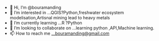 - 👋 Hi, I’m @bouramanding
- 👀 I’m interested in ...QGIS?Python,freshwater ecosystem modelisation,Artisnal mining lead to heavy metals
- 🌱 I’m currently learning ...R ?Python
- 💞️ I’m looking to collaborate on ...learning python ,API,Machine learning.
- 📫 How to reach me ...bouramanding@gmail.com

<!---
bouramanding/bouramanding is a ✨ special ✨ repository because its `README.md` (this file) appears on your GitHub profile.
You can click the Preview link to take a look at your changes.
--->
